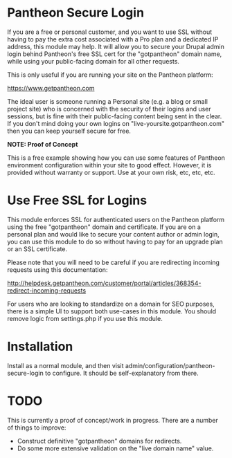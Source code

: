 Pantheon Secure Login
=====================

If you are a free or personal customer, and you want to use SSL without having to pay the extra cost associated with a Pro plan and a dedicated IP address, this module may help. It will allow you to secure your Drupal admin login behind Pantheon's free SSL cert for the "gotpantheon" domain name, while using your public-facing domain for all other requests.

This is only useful if you are running your site on the Pantheon platform:

https://www.getpantheon.com

The ideal user is someone running a Personal site (e.g. a blog or small project site) who is concerned with the security of their logins and user sessions, but is fine with their public-facing content being sent in the clear. If you don't mind doing your own logins on "live-yoursite.gotpantheon.com" then you can keep yourself secure for free.

**NOTE: Proof of Concept**

This is a free example showing how you can use some features of Pantheon environment configuration within your site to good effect. However, it is provided without warranty or support. Use at your own risk, etc, etc, etc.

Use Free SSL for Logins
=======================

This module enforces SSL for authenticated users on the Pantheon platform using the free "gotpantheon" domain and certificate. If you are on a personal plan and would like to secure your content author or admin login, you can use this module to do so without having to pay for an upgrade plan or an SSL certificate.

Please note that you will need to be careful if you are redirecting incoming requests using this documentation:

http://helpdesk.getpantheon.com/customer/portal/articles/368354-redirect-incoming-requests

For users who are looking to standardize on a domain for SEO purposes, there is a simple UI to support both use-cases in this module. You should remove logic from settings.php if you use this module.


Installation
============

Install as a normal module, and then visit admin/configuration/pantheon-secure-login to configure. It should be self-explanatory from there.

TODO
====

This is currently a proof of concept/work in progress. There are a number of things to improve:

- Construct definitive "gotpantheon" domains for redirects.
- Do some more extensive validation on the "live domain name" value.

